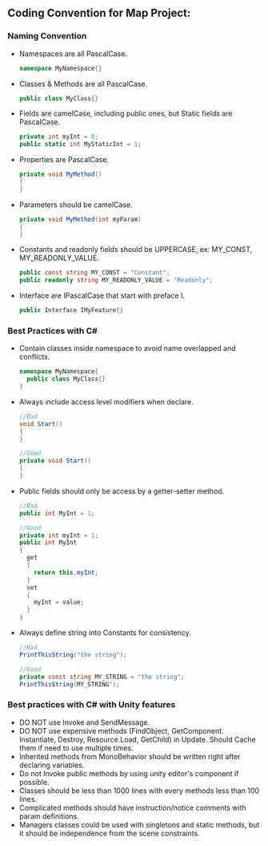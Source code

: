 ## Coding Convention for Map Project:

### Naming Convention
- Namespaces are all PascalCase.
  ```csharp
  namespace MyNamespace{}
  ```
- Classes & Methods are all PascalCase.
  ```csharp
  public class MyClass{}
  ```
- Fields are camelCase, including public ones, but Static fields are PascalCase.
  ```csharp
  private int myInt = 0;
  public static int MyStaticInt = 1;
  ```
- Properties are PascalCase.
  ```csharp
  private void MyMethod()
  {
  }
  ```
- Parameters should be camelCase.
  ```csharp
  private void MyMethod(int myParam)
  {
  }
  ```
- Constants and readonly fields should be UPPERCASE, ex: MY_CONST, MY_READONLY_VALUE.
  ```csharp
  public const string MY_CONST = "Constant";
  public readonly string MY_READONLY_VALUE = "Readonly";
  ```
- Interface are IPascalCase that start with preface I.
  ```csharp
  public Interface IMyFeature{}
  ```

  
### Best Practices with C#
- Contain classes inside namespace to avoid name overlapped and conflicts.
  ```csharp
  namespace MyNamespace{
    public class MyClass{}
  }
  ```
- Always include access level modifiers when declare.
  ```csharp
  //Bad
  void Start()
  {
  }
  
  //Good
  private void Start()
  {
  }
  ```
- Public fields should only be access by a getter-setter method.
  ```csharp
  //Bad
  public int MyInt = 1;
  
  //Good
  private int myInt = 1;
  public int MyInt
  {
    get
    {
      return this.myInt;
    }
    set
    {
      myInt = value;
    }
  }
  ```
- Always define string into Constants for consistency.
  ```csharp
  //Bad
  PrintThisString("the string");

  //Good
  private const string MY_STRING = "the string";
  PrintThisString(MY_STRING");
  ```

  
### Best practices with C# with Unity features
- DO NOT use Invoke and SendMessage.
- DO NOT use expensive methods (FindObject, GetComponent. Instantiate, Destroy, Resource.Load, GetChild) in Update. Should Cache them if need to use multiple times.
- Inherited methods from MonoBehavior should be written right after declaring variables.
- Do not Invoke public methods by using unity editor's component if possible.
- Classes should be less than 1000 lines with every methods less than 100 lines.
- Complicated methods should have instruction/notice comments with param definitions.
- Managers classes could be used with singletons and static methods, but it should be independence from the scene constraints.


